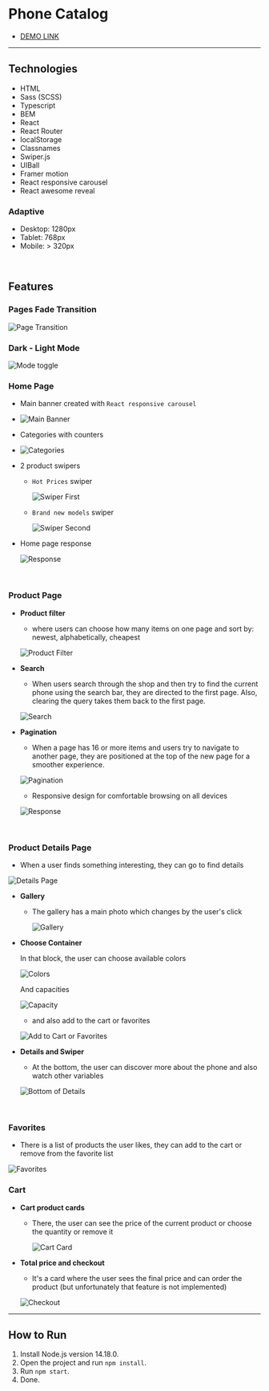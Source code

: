 # Phone Catalog

- [DEMO LINK](https://valeraviachalo.github.io/phone_catalog/)

<hr />

## Technologies
- HTML
- Sass (SCSS)
- Typescript
- BEM
- React
- React Router
- localStorage
- Classnames
- Swiper.js
- UIBall
- Framer motion
- React responsive carousel
- React awesome reveal

### Adaptive
- Desktop: 1280px
- Tablet: 768px
- Mobile: > 320px

<br />

## Features

### Pages Fade Transition

![Page Transition](./src/images/for-readme/fade-transition.gif)

### Dark - Light Mode

![Mode toggle](./src/images/for-readme/dark-theme.gif)

### Home Page
- Main banner created with `React responsive carousel`
- 
  ![Main Banner](./src/images/for-readme/banner-carousel.gif)

- Categories with counters
- 
  ![Categories](./src/images/for-readme/categories.gif)

- 2 product swipers
  
  - `Hot Prices` swiper

    ![Swiper First](./src/images/for-readme/product-swiper.gif)

  - `Brand new models` swiper

    ![Swiper Second](./src/images/for-readme/brand-new-models.gif)

- Home page response

  ![Response](./src/images/for-readme/home-page-response.gif)

<br />

### Product Page
- **Product filter**
  - where users can choose how many items on one page and sort by: newest, alphabetically, cheapest 

  ![Product Filter](./src/images/for-readme/product-filter.gif)

- **Search**
  - When users search through the shop and then try to find the current phone using the search bar, they are directed to the first page. Also, clearing the query takes them back to the first page.

  ![Search](./src/images/for-readme/search.gif)

- **Pagination**
  - When a page has 16 or more items and users try to navigate to another page, they are positioned at the top of the new page for a smoother experience.

  ![Pagination](./src/images/for-readme/pagination.gif)

  - Responsive design for comfortable browsing on all devices

  ![Response](./src/images/for-readme/product-page-response.gif)

<br />

### Product Details Page
  - When a user finds something interesting, they can go to find details
  
  ![Details Page](./src/images/for-readme/product-details-page.gif)

  - **Gallery**
    - The gallery has a main photo which changes by the user's click

      ![Gallery](./src/images/for-readme/gallery.gif)

  - **Choose Container**
    
    In that block, the user can choose available colors

    ![Colors](./src/images/for-readme/color-change-details.gif)

    And capacities
    
    ![Capacity](./src/images/for-readme/product-details-capacity.gif)

    - and also add to the cart or favorites

    ![Add to Cart or Favorites](./src/images/for-readme/cart-and-favourite-in-details.gif)

  - **Details and Swiper**
    - At the bottom, the user can discover more about the phone and also watch other variables

    ![Bottom of Details](./src/images/for-readme/bottom-product-details.gif)

<br />

### Favorites
  - There is a list of products the user likes, they can add to the cart or remove from the favorite list

  ![Favorites](./src/images/for-readme/favorites.gif)

### Cart 
  - **Cart product cards**
    
    - There, the user can see the price of the current product or choose the quantity or remove it

      ![Cart Card](./src/images/for-readme/cart-card.gif)

  - **Total price and checkout**

    - It's a card where the user sees the final price and can order the product (but unfortunately that feature is not implemented)

    ![Checkout](./src/images/for-readme/cart-chekout.gif)

<hr />

## How to Run
1. Install Node.js version 14.18.0.
2. Open the project and run `npm install`.
3. Run `npm start`.
4. Done.
